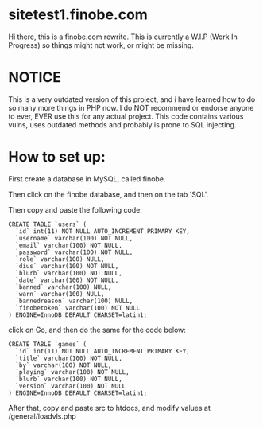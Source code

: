 # sitetest1.finobe.com
Hi there, this is a finobe.com rewrite.
This is currently a W.I.P (Work In Progress) so things might not work, or might be missing.
# NOTICE
This is a very outdated version of this project, and i have learned how to do so many more things in PHP now.
I do NOT recommend or endorse anyone to ever, EVER use this for any actual project.
This code contains various vulns, uses outdated methods and probably is prone to SQL injecting.
# How to set up:
First create a database in MySQL, called finobe.

Then click on the finobe database, and then on the tab 'SQL'.

Then copy and paste the following code:
```
CREATE TABLE `users` (
  `id` int(11) NOT NULL AUTO_INCREMENT PRIMARY KEY,
  `username` varchar(100) NOT NULL,
  `email` varchar(100) NOT NULL,
  `password` varchar(100) NOT NULL,
  `role` varchar(100) NULL,
  `dius` varchar(100) NOT NULL,
  `blurb` varchar(100) NOT NULL,
  `date` varchar(100) NOT NULL,
  `banned` varchar(100) NULL,
  `warn` varchar(100) NULL,
  `bannedreason` varchar(100) NULL,
  `finobetoken` varchar(100) NOT NULL
) ENGINE=InnoDB DEFAULT CHARSET=latin1;
```
click on Go, and then do the same for the code below:
```
CREATE TABLE `games` (
  `id` int(11) NOT NULL AUTO_INCREMENT PRIMARY KEY,
  `title` varchar(100) NOT NULL,
  `by` varchar(100) NOT NULL,
  `playing` varchar(100) NOT NULL,
  `blurb` varchar(100) NOT NULL,
  `version` varchar(100) NOT NULL
) ENGINE=InnoDB DEFAULT CHARSET=latin1;
```

After that, copy and paste src to htdocs, and modify values at /general/loadvls.php
